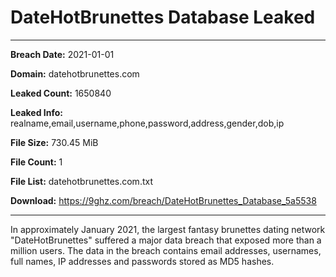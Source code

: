 # DateHotBrunettes Database Leaked

------------
**Breach Date:** 2021-01-01

**Domain:** datehotbrunettes.com

**Leaked Count:** 1650840

**Leaked Info:** realname,email,username,phone,password,address,gender,dob,ip

**File Size:** 730.45 MiB

**File Count:** 1

**File List:** datehotbrunettes.com.txt

**Download:** https://9ghz.com/breach/DateHotBrunettes_Database_5a5538

------------
In approximately January 2021, the largest fantasy brunettes dating network "DateHotBrunettes" suffered a major data breach that exposed more than a million users. The data in the breach contains email addresses, usernames, full names, IP addresses and passwords stored as MD5 hashes.
